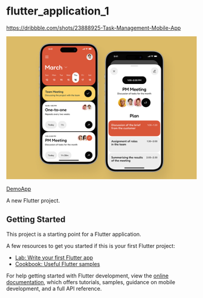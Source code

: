 # flutter_application_1

https://dribbble.com/shots/23888925-Task-Management-Mobile-App

![GambarApp](assets/demo/MobileApp.png)

[DemoApp](https://github.com/user-attachments/assets/7c64540f-1662-4d7b-a22a-71ba60ba72af)


A new Flutter project.

## Getting Started

This project is a starting point for a Flutter application.

A few resources to get you started if this is your first Flutter project:

- [Lab: Write your first Flutter app](https://docs.flutter.dev/get-started/codelab)
- [Cookbook: Useful Flutter samples](https://docs.flutter.dev/cookbook)

For help getting started with Flutter development, view the
[online documentation](https://docs.flutter.dev/), which offers tutorials,
samples, guidance on mobile development, and a full API reference.
